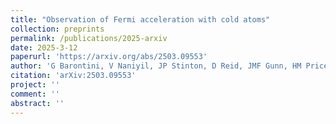 ```yaml
---
title: "Observation of Fermi acceleration with cold atoms"
collection: preprints
permalink: /publications/2025-arxiv
date: 2025-3-12
paperurl: 'https://arxiv.org/abs/2503.09553'
author: 'G Barontini, V Naniyil, JP Stinton, D Reid, JMF Gunn, HM Price, AB Deb, D Caprioli, V Guarrera'
citation: 'arXiv:2503.09553'
project: ''
comment: ''
abstract: ''
---
```

